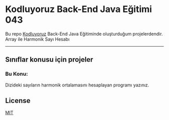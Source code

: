 # Kodluyoruz Back-End Java Eğitimi 043

Bu repo [Kodluyoruz](https://www.kodluyoruz.org) Back-End Java Eğitiminde 
oluşturduğum projelerdendir.
Array ile Harmonik Sayı Hesabı

---
## Sınıflar konusu için projeler
### Bu Konu:

Dizideki sayıların harmonik ortalamasını hesaplayan programı yazınız.

## License
[MIT](https://choosealicense.com/licenses/mit/)
